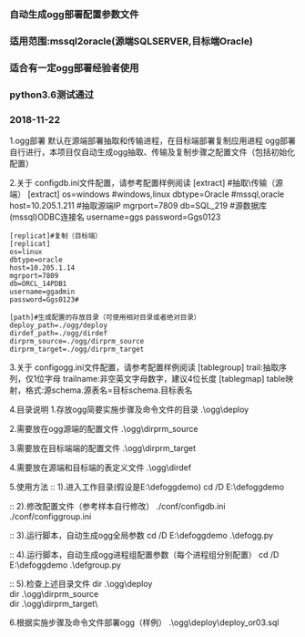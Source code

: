 
### 自动生成ogg部署配置参数文件
### 适用范围:mssql2oracle(源端SQLSERVER,目标端Oracle)
### 适合有一定ogg部署经验者使用
### python3.6测试通过
### 2018-11-22

1.ogg部署
    默认在源端部署抽取和传输进程，在目标端部署复制应用进程
    ogg部署自行进行，本项目仅自动生成ogg抽取、传输及复制步骤之配置文件（包括初始化配置）

2.关于 configdb.ini文件配置，请参考配置样例阅读
	[extract] #抽取\传输（源端）
	[extract]
	os=windows		#windows,linux
	dbtype=Oracle	#mssql,oracle
	host=10.205.1.211 #抽取源端IP
	mgrport=7809
	db=SQL_219		#源数据库(mssql)ODBC连接名
	username=ggs
	password=Ggs0123

	[replicat]#复制（目标端）
	[replicat]
	os=linux
	dbtype=oracle
	host=10.205.1.14
	mgrport=7809
	db=ORCL_14PDB1
	username=ggadmin
	password=Ggs0123#

	[path]#生成配置的存放目录（可使用相对目录或者绝对目录）
	deploy_path=./ogg/deploy
	dirdef_path=./ogg/dirdef
	dirprm_source=./ogg/dirprm_source
	dirprm_target=./ogg/dirprm_target

3.关于 configogg.ini文件配置，请参考配置样例阅读
   [tablegroup]
		trail:抽取序列，仅1位字母
		trailname:非空英文字母数字，建议4位长度
   [tablegmap]
		table映射，格式:源schema.源表名=目标schema.目标表名


4.目录说明
   1.存放ogg简要实施步骤及命令文件的目录
	.\ogg\deploy

   2.需要放在ogg源端的配置文件
	.\ogg\dirprm_source

   3.需要放在目标端端的配置文件
	.\ogg\dirprm_target

   4.需要放在源端和目标端的表定义文件
	.\ogg\dirdef


5.使用方法
:: 1).进入工作目录(假设是E:\defoggdemo)
cd /D E:\defoggdemo

:: 2).修改配置文件（参考样本自行修改）
	./conf/configdb.ini
	./conf/configgroup.ini

:: 3).运行脚本，自动生成ogg全局参数
cd /D E:\defoggdemo
.\defogg.py

:: 4).运行脚本，自动生成ogg进程组配置参数（每个进程组分别配置）
cd /D E:\defoggdemo
.\defgroup.py

:: 5).检查上述目录文件
dir .\ogg\deploy\
dir .\ogg\dirprm_source\
dir .\ogg\dirprm_target\

6.根据实施步骤及命令文件部署ogg（样例）
.\ogg\deploy\deploy_or03.sql

